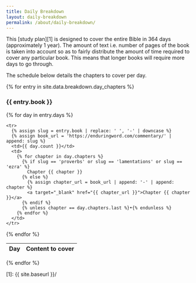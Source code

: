 ```yaml
---
title: Daily Breakdown
layout: daily-breakdown
permalink: /about/daily-breakdown/
---
```


This [study plan][1] is designed to cover the entire Bible in 364 days
(approximately 1 year). The amount of text i.e. number of pages of the book is
taken into account so as to fairly distribute the amount of time required to
cover any particular book. This means that longer books will require more days
to go through.

The schedule below details the chapters to cover per day.

{% for entry in site.data.breakdown.day_chapters %}
<h3>{{ entry.book }}</h3>

<table>
  <thead>
    <tr>
      <th>Day</th>
      <th>Content to cover</th>
    </tr>
  </thead>
  <tbody>
  {% for day in entry.days %}

    <tr>
      {% assign slug = entry.book | replace: ' ', '-' | downcase %}
      {% assign book_url = 'https://enduringword.com/commentary/' | append: slug %}
      <td>{{ day.count }}</td>
      <td>
        {% for chapter in day.chapters %}
          {% if slug == 'proverbs' or slug == 'lamentations' or slug == 'ezra' %}
            Chapter {{ chapter }}
          {% else %}
            {% assign chapter_url = book_url | append: '-' | append: chapter %}
            <a target="_blank" href="{{ chapter_url }}">Chapter {{ chapter }}</a>
          {% endif %}
          {% unless chapter == day.chapters.last %}•{% endunless %}
        {% endfor %}
      </td>
    </tr>

  {% endfor %}
  </tbody>
</table>

{% endfor %}

[1]: {{ site.baseurl }}/
